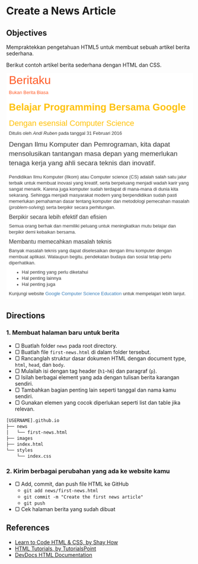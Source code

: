 # Create a News Article

## Objectives

Mempraktekkan pengetahuan HTML5 untuk membuat sebuah artikel berita sederhana.

Berikut contoh artikel berita sederhana dengan HTML dan CSS.

![Contoh Artikel Berita](assets/example-news.png)

## Directions

### 1. Membuat halaman baru untuk berita

- ▢ Buatlah folder `news` pada root directory.
- ▢ Buatlah file `first-news.html` di dalam folder tersebut.
- ▢ Rancanglah struktur dasar dokumen HTML dengan document type, `html`, `head`, dan `body`.
- ▢ Mulailah isi dengan tag header (`h1`-`h6`) dan paragraf (`p`).
- ▢ Isilah berbagai element yang ada dengan tulisan berita karangan sendiri.
- ▢ Tambahkan bagian penting lain seperti tanggal dan nama kamu sendiri.
- ▢ Gunakan elemen yang cocok diperlukan seperti list dan table jika relevan.

```
[USERNAME].github.io
├── news
│   └── first-news.html
├── images
├── index.html
└── styles
    └── index.css
```

### 2. Kirim berbagai perubahan yang ada ke website kamu

- ▢ Add, commit, dan push file HTML ke GitHub
  - `git add news/first-news.html`
  - `git commit -m "Create the first news article"`
  - `git push`
- ▢ Cek halaman berita yang sudah dibuat

## References

- [Learn to Code HTML & CSS, by Shay How](http://learn.shayhowe.com/html-css/building-forms)
- [HTML Tutorials, by TutorialsPoint](http://tutorialspoint.com/html)
- [DevDocs HTML Documentation](http://devdocs.io/html)
